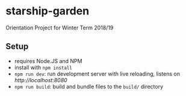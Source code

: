 # starship-garden
Orientation Project for Winter Term 2018/19

## Setup

- requires Node.JS and NPM
- install with `npm install`
- `npm run dev`: run development server with live reloading, listens on _http://localhost:8080_
- `npm run build`: build and bundle files to the `build/` directory
